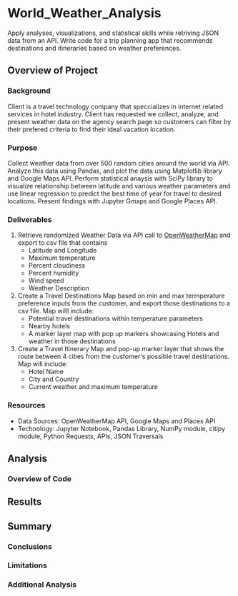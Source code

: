 # World_Weather_Analysis
Apply analyses, visualizations, and statistical skills while retriving JSON data from an API. Write code for a trip planning app that recommends destinations and itineraries based on weather preferences. 

## Overview of Project

  ### Background  
  Client is a travel technology company that speccializes in internet related services in hotel industry. Client has requested we collect, analyze, and present weather data on the agency search page so customers can filter by their prefered criteria to find their ideal vacation location. 
      
  ### Purpose
  Collect weather data from over 500 random cities around the world via API. Analyze this data using Pandas, and plot the data using Matplotlib library and Google Maps API. Perform statistical anaysis with SciPy library to visualize relationship between latitude and various weather parameters and use linear regression to predict the best time of year for travel to desired locations. Present findings with Jupyter Gmaps and Google Places API. 
  
  ### Deliverables
  1) Retrieve randomized Weather Data via API call to [OpenWeatherMap](https://openweathermap.org/) and export to csv file that contains  
     - Latitude and Longitude
     - Maximum temperature
     - Percent cloudiness
     - Percent humidity
     - Wind speed
     - Weather Description
  2) Create a Travel Destinations Map based on min and max termperature preference inputs from the customer, and export those destinations to a csv file.  Map willl include:
     - Potential travel destinations within temperature parameters
     - Nearby hotels
     - A marker layer map with pop up markers showcasing Hotels and weather in those destinations
  3) Create a Travel Itinerary Map and pop-up marker layer that shows the route between 4 cities from the customer's possible travel destinations. Map will include: 
     - Hotel Name
     - City and Country
     - Current weather and maximum temperature
  
  
  ### Resources
   - Data Sources: OpenWeatherMap API, Google Maps and Places API
   - Technology: Jupyter Notebook, Pandas Library, NumPy module, citipy module, Python Requests, APIs, JSON Traversals


## Analysis
  ### Overview of Code


## Results

## Summary
  ### Conclusions
  ### Limitations
  ### Additional Analysis

